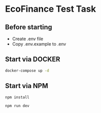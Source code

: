 # EcoFinance Test Task

## Before starting
- Create .env file
- Copy .env.example to .env

## Start via DOCKER

```bash
docker-compose up -d
```

## Start via NPM

```bash
npm install
```
```bash
npm run dev
```
